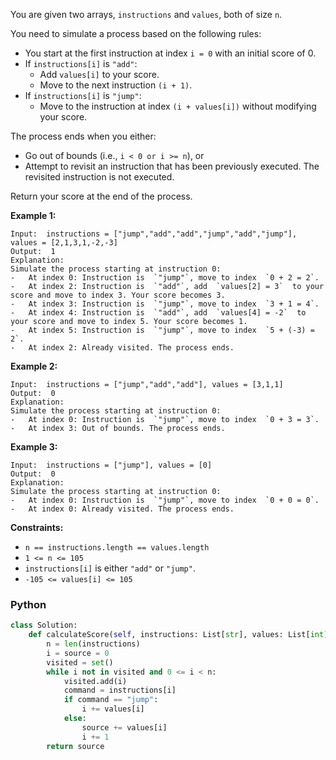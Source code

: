 You are given two arrays,  `instructions`  and  `values`, both of size  `n`.

You need to simulate a process based on the following rules:

-   You start at the first instruction at index  `i = 0`  with an initial score of 0.
-   If  `instructions[i]`  is  `"add"`:
    -   Add  `values[i]`  to your score.
    -   Move to the next instruction  `(i + 1)`.
-   If  `instructions[i]`  is  `"jump"`:
    -   Move to the instruction at index  `(i + values[i])`  without modifying your score.

The process ends when you either:

-   Go out of bounds (i.e.,  `i < 0 or i >= n`), or
-   Attempt to revisit an instruction that has been previously executed. The revisited instruction is not executed.

Return your score at the end of the process.

**Example 1:**
```
Input:  instructions = ["jump","add","add","jump","add","jump"], values = [2,1,3,1,-2,-3]
Output:  1
Explanation:
Simulate the process starting at instruction 0:
-   At index 0: Instruction is  `"jump"`, move to index  `0 + 2 = 2`.
-   At index 2: Instruction is  `"add"`, add  `values[2] = 3`  to your score and move to index 3. Your score becomes 3.
-   At index 3: Instruction is  `"jump"`, move to index  `3 + 1 = 4`.
-   At index 4: Instruction is  `"add"`, add  `values[4] = -2`  to your score and move to index 5. Your score becomes 1.
-   At index 5: Instruction is  `"jump"`, move to index  `5 + (-3) = 2`.
-   At index 2: Already visited. The process ends.
```

**Example 2:**
```
Input:  instructions = ["jump","add","add"], values = [3,1,1]
Output:  0
Explanation:
Simulate the process starting at instruction 0:
-   At index 0: Instruction is  `"jump"`, move to index  `0 + 3 = 3`.
-   At index 3: Out of bounds. The process ends.
```

**Example 3:**
```
Input:  instructions = ["jump"], values = [0]
Output:  0
Explanation:
Simulate the process starting at instruction 0:
-   At index 0: Instruction is  `"jump"`, move to index  `0 + 0 = 0`.
-   At index 0: Already visited. The process ends.
```

**Constraints:**

-   `n == instructions.length == values.length`
-   `1 <= n <= 105`
-   `instructions[i]`  is either  `"add"`  or  `"jump"`.
-   `-105 <= values[i] <= 105`


### Python

```python
class Solution:
    def calculateScore(self, instructions: List[str], values: List[int]) -> int:
        n = len(instructions)
        i = source = 0
        visited = set()
        while i not in visited and 0 <= i < n:
            visited.add(i)
            command = instructions[i]
            if command == "jump":
                i += values[i]
            else:
                source += values[i]
                i += 1
        return source
```